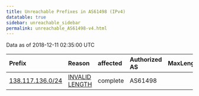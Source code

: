 ```yaml
---
title: Unreachable Prefixes in AS61498 (IPv4)
datatable: true
sidebar: unreachable_sidebar
permalink: unreachable_AS61498-v4.html
---
```


Data as of 2018-12-11 02:35:00 UTC


<div class="datatable-begin"></div>

| Prefix                                                     | Reason                                                                                                     | affected   | Authorized AS   |   MaxLength | Anchor                                         |   unreachable /24s |
|:-----------------------------------------------------------|:-----------------------------------------------------------------------------------------------------------|:-----------|:----------------|------------:|:-----------------------------------------------|-------------------:|
| [138.117.136.0/24](https://stat.ripe.net/138.117.136.0/24) | [INVALID LENGTH](https://rpki-validator.ripe.net/announcement-preview?asn=AS61498&prefix=138.117.136.0/24) | complete   | AS61498         |          22 | [LACNIC](unreachable_LACNIC_RPKI_Root-v4.html) |                  1 |

<div class="datatable-end"></div>